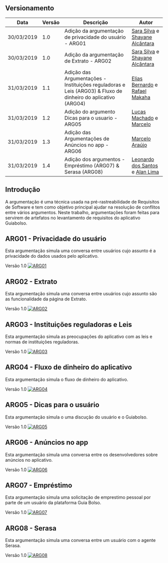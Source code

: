 ## Versionamento

| Data | Versão | Descrição | Autor |
|--|--|--|--|
| 30/03/2019 | 1.0 | Adição da argumentação de privacidade do usuário - ARG01| [Sara Silva](https://github.com/silvasara) e [Shayane Alcântara](https://github.com/shayanealcantara) |
| 30/03/2019 | 1.0 | Adição da argumentação de Extrato - ARG02| [Sara Silva](https://github.com/silvasara) e [Shayane Alcântara](https://github.com/shayanealcantara) |
| 31/03/2019 | 1.1 | Adição das Argumentações - Instituições reguladoras e Leis (ARG03) & Fluxo de dinheiro do aplicativo (ARG04) | [Elias Bernardo](https://github.com/silvasara) e [Rafael Makaha](https://github.com/rafaelmakaha) |
| 31/03/2019 | 1.2 | Adição do argumento Dicas para o usuario - ARG05| [Lucas Machado](https://github.com/lmmLucasMachado) e [Marcelo](https://github.com/santosm46) |
| 31/03/2019 | 1.3 | Adição das Argumentações de Anúncios no app - ARG06| [Marcelo Araújo](https://github.com/santosm46)|
| 31/03/2019 | 1.4 | Adição dos argumentos - Empréstimo (ARG07) & Serasa (ARG08)| [Leonardo dos Santos](https://github.com/leossb36) e [Alan Lima](https://github.com/alanrslima) |

## **Introdução**
A argumentação é uma técnica usada na pré-rastreabilidade de Requisitos de Software e tem como objetivo principal ajudar na resolução de conflitos entre vários argumentos. Neste trabalho, argumentações foram feitas para servirem de artefatos no levantamento de requisitos do aplicativo Guiabolso.

## **ARG01 - Privacidade do usuário**
Esta argumentação simula uma conversa entre usuários cujo assunto é a privacidade do dados usados pelo aplicativo.

Versão 1.0
[ ![ARG01](./../img/argumentacao_privacidade.png) ](./../img/argumentacao_privacidade.png)

## **ARG02 - Extrato**
Esta argumentação simula uma conversa entre usuários cujo assunto são as funcionalidade da página de Extrato.

Versão 1.0
[ ![ARG02](./../img/argumentacao_privacidade.png)](./../img/argumentacao_extrato.png)


## **ARG03 - Instituições reguladoras e Leis**
Esta argumentação simula as preocupações do aplicativo com as leis e normas de instituições reguladoras.

Versão 1.0
[ ![ARG03](./../img/argumentacao_instituicoes.jpeg)](./../img/argumentacao_instituicoes.jpeg)

## **ARG04 - Fluxo de dinheiro do aplicativo**
Esta argumentação simula o fluxo de dinheiro do aplicativo.

Versão 1.0
[ ![ARG04](./../img/argumentacao_fluxo_de_dinheiro.jpeg)](./../img/argumentacao_fluxo_de_dinheiro.jpeg)

## **ARG05 - Dicas para o usuário**
Esta argumentação simula o uma discução do usuário e o Guiabolso.

Versão 1.0
[ ![ARG05](./../img/argumentacao_dicas.png)](./../img/argumentacao_dicas.png)

## **ARG06 - Anúncios no app** 
Esta argumentação simula uma conversa entre os desenvolvedores sobre anúncios no aplicativo.

Versão 1.0
[ ![ARG06](./../img/argumentacao_anuncios.png)](./../img/argumentacao_anuncios.png)

## **ARG07 - Empréstimo** 
Esta argumentação simula uma solicitação de emprestimo pessoal por parte de um usuário da plataforma Guia Bolso.

Versão 1.0
[ ![ARG07](./../img/argumentacao_emprestimo.jpg)](./../img/argumentacao_emprestimo.jpg)

## **ARG08 - Serasa** 
Esta argumentação simula uma conversa entre um usuário com o agente Serasa.

Versão 1.0
[ ![ARG08](./../img/argumentacao_serasa.jpg)](./../img/argumentacao_serasa.jpg)
